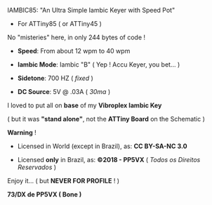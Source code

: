 IAMBIC85: "An Ultra Simple Iambic Keyer with Speed Pot"

* For ATTiny85 ( or ATTiny45 )

No "misteries" here, in only 244 bytes of code !

* **Speed**: From about 12 wpm to 40 wpm

* **Iambic Mode**: Iambic "B" ( Yep ! Accu Keyer, you bet... )

* **Sidetone**: 700 HZ ( _fixed_ )

* **DC Source**: 5V @ .03A ( _30ma_ )

I loved to put all on **base** of my **Vibroplex Iambic Key**

( but it was **"stand alone"**, not the **ATTiny Board** on the Schematic )


**Warning** !

* Licensed in World (except in Brazil), as: **CC BY-SA-NC 3.0**

* Licensed **only** in Brazil, as: **©2018 - PP5VX** ( _Todos os Direitos Reservados_ )

Enjoy it... ( but **NEVER FOR PROFILE** ! )

**73/DX de PP5VX ( Bone )**
